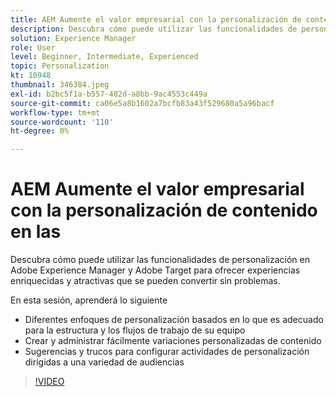 ```yaml
---
title: AEM Aumente el valor empresarial con la personalización de contenido en las
description: Descubra cómo puede utilizar las funcionalidades de personalización en Adobe Experience Manager y Adobe Target para ofrecer experiencias enriquecidas y atractivas que se pueden convertir sin problemas.
solution: Experience Manager
role: User
level: Beginner, Intermediate, Experienced
topic: Personalization
kt: 10948
thumbnail: 346384.jpeg
exl-id: b2bc5f1a-b557-402d-a8bb-9ac4553c449a
source-git-commit: ca06e5a8b1602a7bcfb83a43f529680a5a96bacf
workflow-type: tm+mt
source-wordcount: '110'
ht-degree: 0%

---
```


# AEM Aumente el valor empresarial con la personalización de contenido en las

Descubra cómo puede utilizar las funcionalidades de personalización en Adobe Experience Manager y Adobe Target para ofrecer experiencias enriquecidas y atractivas que se pueden convertir sin problemas.

En esta sesión, aprenderá lo siguiente

* Diferentes enfoques de personalización basados en lo que es adecuado para la estructura y los flujos de trabajo de su equipo
* Crear y administrar fácilmente variaciones personalizadas de contenido
* Sugerencias y trucos para configurar actividades de personalización dirigidas a una variedad de audiencias

>[!VIDEO](https://video.tv.adobe.com/v/346384/?quality=12&learn=on)
